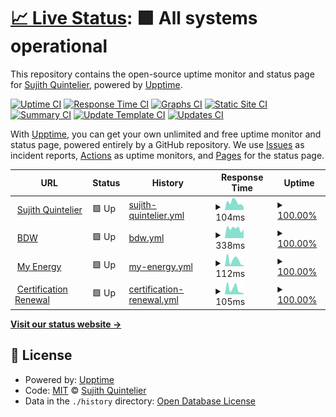 # [📈 Live Status](https://sujithq.github.io/upptime): <!--live status--> **🟩 All systems operational**

This repository contains the open-source uptime monitor and status page for [Sujith Quintelier](https://sujithq.github.io/cv/#about), powered by [Upptime](https://github.com/upptime/upptime).

[![Uptime CI](https://github.com/sujithq/upptime/workflows/Uptime%20CI/badge.svg)](https://github.com/sujithq/upptime/actions?query=workflow%3A%22Uptime+CI%22)
[![Response Time CI](https://github.com/sujithq/upptime/workflows/Response%20Time%20CI/badge.svg)](https://github.com/sujithq/upptime/actions?query=workflow%3A%22Response+Time+CI%22)
[![Graphs CI](https://github.com/sujithq/upptime/workflows/Graphs%20CI/badge.svg)](https://github.com/sujithq/upptime/actions?query=workflow%3A%22Graphs+CI%22)
[![Static Site CI](https://github.com/sujithq/upptime/workflows/Static%20Site%20CI/badge.svg)](https://github.com/sujithq/upptime/actions?query=workflow%3A%22Static+Site+CI%22)
[![Summary CI](https://github.com/sujithq/upptime/workflows/Summary%20CI/badge.svg)](https://github.com/sujithq/upptime/actions?query=workflow%3A%22Summary+CI%22)
[![Update Template CI](https://github.com/sujithq/upptime/actions/workflows/update-template.yml/badge.svg)](https://github.com/sujithq/upptime/actions/workflows/update-template.yml)
[![Updates CI](https://github.com/sujithq/upptime/actions/workflows/updates.yml/badge.svg)](https://github.com/sujithq/upptime/actions/workflows/updates.yml)

With [Upptime](https://upptime.js.org), you can get your own unlimited and free uptime monitor and status page, powered entirely by a GitHub repository. We use [Issues](https://github.com/sujithq/upptime/issues) as incident reports, [Actions](https://github.com/sujithq/upptime/actions) as uptime monitors, and [Pages](https://sujithq.github.io/upptime) for the status page.

<!--start: status pages-->
<!-- This summary is generated by Upptime (https://github.com/upptime/upptime) -->
<!-- Do not edit this manually, your changes will be overwritten -->
<!-- prettier-ignore -->
| URL | Status | History | Response Time | Uptime |
| --- | ------ | ------- | ------------- | ------ |
| <img alt="" src="https://icons.duckduckgo.com/ip3/sujithq.github.io.ico" height="13"> [Sujith Quintelier](https://sujithq.github.io) | 🟩 Up | [sujith-quintelier.yml](https://github.com/sujithq/upptime/commits/HEAD/history/sujith-quintelier.yml) | <details><summary><img alt="Response time graph" src="./graphs/sujith-quintelier/response-time-week.png" height="20"> 104ms</summary><br><a href="https://sujithq.github.io/upptime/history/sujith-quintelier"><img alt="Response time 102" src="https://img.shields.io/endpoint?url=https%3A%2F%2Fraw.githubusercontent.com%2Fsujithq%2Fupptime%2FHEAD%2Fapi%2Fsujith-quintelier%2Fresponse-time.json"></a><br><a href="https://sujithq.github.io/upptime/history/sujith-quintelier"><img alt="24-hour response time 43" src="https://img.shields.io/endpoint?url=https%3A%2F%2Fraw.githubusercontent.com%2Fsujithq%2Fupptime%2FHEAD%2Fapi%2Fsujith-quintelier%2Fresponse-time-day.json"></a><br><a href="https://sujithq.github.io/upptime/history/sujith-quintelier"><img alt="7-day response time 104" src="https://img.shields.io/endpoint?url=https%3A%2F%2Fraw.githubusercontent.com%2Fsujithq%2Fupptime%2FHEAD%2Fapi%2Fsujith-quintelier%2Fresponse-time-week.json"></a><br><a href="https://sujithq.github.io/upptime/history/sujith-quintelier"><img alt="30-day response time 235" src="https://img.shields.io/endpoint?url=https%3A%2F%2Fraw.githubusercontent.com%2Fsujithq%2Fupptime%2FHEAD%2Fapi%2Fsujith-quintelier%2Fresponse-time-month.json"></a><br><a href="https://sujithq.github.io/upptime/history/sujith-quintelier"><img alt="1-year response time 107" src="https://img.shields.io/endpoint?url=https%3A%2F%2Fraw.githubusercontent.com%2Fsujithq%2Fupptime%2FHEAD%2Fapi%2Fsujith-quintelier%2Fresponse-time-year.json"></a></details> | <details><summary><a href="https://sujithq.github.io/upptime/history/sujith-quintelier">100.00%</a></summary><a href="https://sujithq.github.io/upptime/history/sujith-quintelier"><img alt="All-time uptime 100.00%" src="https://img.shields.io/endpoint?url=https%3A%2F%2Fraw.githubusercontent.com%2Fsujithq%2Fupptime%2FHEAD%2Fapi%2Fsujith-quintelier%2Fuptime.json"></a><br><a href="https://sujithq.github.io/upptime/history/sujith-quintelier"><img alt="24-hour uptime 100.00%" src="https://img.shields.io/endpoint?url=https%3A%2F%2Fraw.githubusercontent.com%2Fsujithq%2Fupptime%2FHEAD%2Fapi%2Fsujith-quintelier%2Fuptime-day.json"></a><br><a href="https://sujithq.github.io/upptime/history/sujith-quintelier"><img alt="7-day uptime 100.00%" src="https://img.shields.io/endpoint?url=https%3A%2F%2Fraw.githubusercontent.com%2Fsujithq%2Fupptime%2FHEAD%2Fapi%2Fsujith-quintelier%2Fuptime-week.json"></a><br><a href="https://sujithq.github.io/upptime/history/sujith-quintelier"><img alt="30-day uptime 100.00%" src="https://img.shields.io/endpoint?url=https%3A%2F%2Fraw.githubusercontent.com%2Fsujithq%2Fupptime%2FHEAD%2Fapi%2Fsujith-quintelier%2Fuptime-month.json"></a><br><a href="https://sujithq.github.io/upptime/history/sujith-quintelier"><img alt="1-year uptime 100.00%" src="https://img.shields.io/endpoint?url=https%3A%2F%2Fraw.githubusercontent.com%2Fsujithq%2Fupptime%2FHEAD%2Fapi%2Fsujith-quintelier%2Fuptime-year.json"></a></details>
| <img alt="" src="https://icons.duckduckgo.com/ip3/bdw.nu.ico" height="13"> [BDW](https://bdw.nu) | 🟩 Up | [bdw.yml](https://github.com/sujithq/upptime/commits/HEAD/history/bdw.yml) | <details><summary><img alt="Response time graph" src="./graphs/bdw/response-time-week.png" height="20"> 338ms</summary><br><a href="https://sujithq.github.io/upptime/history/bdw"><img alt="Response time 341" src="https://img.shields.io/endpoint?url=https%3A%2F%2Fraw.githubusercontent.com%2Fsujithq%2Fupptime%2FHEAD%2Fapi%2Fbdw%2Fresponse-time.json"></a><br><a href="https://sujithq.github.io/upptime/history/bdw"><img alt="24-hour response time 301" src="https://img.shields.io/endpoint?url=https%3A%2F%2Fraw.githubusercontent.com%2Fsujithq%2Fupptime%2FHEAD%2Fapi%2Fbdw%2Fresponse-time-day.json"></a><br><a href="https://sujithq.github.io/upptime/history/bdw"><img alt="7-day response time 338" src="https://img.shields.io/endpoint?url=https%3A%2F%2Fraw.githubusercontent.com%2Fsujithq%2Fupptime%2FHEAD%2Fapi%2Fbdw%2Fresponse-time-week.json"></a><br><a href="https://sujithq.github.io/upptime/history/bdw"><img alt="30-day response time 366" src="https://img.shields.io/endpoint?url=https%3A%2F%2Fraw.githubusercontent.com%2Fsujithq%2Fupptime%2FHEAD%2Fapi%2Fbdw%2Fresponse-time-month.json"></a><br><a href="https://sujithq.github.io/upptime/history/bdw"><img alt="1-year response time 314" src="https://img.shields.io/endpoint?url=https%3A%2F%2Fraw.githubusercontent.com%2Fsujithq%2Fupptime%2FHEAD%2Fapi%2Fbdw%2Fresponse-time-year.json"></a></details> | <details><summary><a href="https://sujithq.github.io/upptime/history/bdw">100.00%</a></summary><a href="https://sujithq.github.io/upptime/history/bdw"><img alt="All-time uptime 100.00%" src="https://img.shields.io/endpoint?url=https%3A%2F%2Fraw.githubusercontent.com%2Fsujithq%2Fupptime%2FHEAD%2Fapi%2Fbdw%2Fuptime.json"></a><br><a href="https://sujithq.github.io/upptime/history/bdw"><img alt="24-hour uptime 100.00%" src="https://img.shields.io/endpoint?url=https%3A%2F%2Fraw.githubusercontent.com%2Fsujithq%2Fupptime%2FHEAD%2Fapi%2Fbdw%2Fuptime-day.json"></a><br><a href="https://sujithq.github.io/upptime/history/bdw"><img alt="7-day uptime 100.00%" src="https://img.shields.io/endpoint?url=https%3A%2F%2Fraw.githubusercontent.com%2Fsujithq%2Fupptime%2FHEAD%2Fapi%2Fbdw%2Fuptime-week.json"></a><br><a href="https://sujithq.github.io/upptime/history/bdw"><img alt="30-day uptime 100.00%" src="https://img.shields.io/endpoint?url=https%3A%2F%2Fraw.githubusercontent.com%2Fsujithq%2Fupptime%2FHEAD%2Fapi%2Fbdw%2Fuptime-month.json"></a><br><a href="https://sujithq.github.io/upptime/history/bdw"><img alt="1-year uptime 100.00%" src="https://img.shields.io/endpoint?url=https%3A%2F%2Fraw.githubusercontent.com%2Fsujithq%2Fupptime%2FHEAD%2Fapi%2Fbdw%2Fuptime-year.json"></a></details>
| <img alt="" src="https://icons.duckduckgo.com/ip3/sujithq.github.io.ico" height="13"> [My Energy](https://sujithq.github.io/myenergy) | 🟩 Up | [my-energy.yml](https://github.com/sujithq/upptime/commits/HEAD/history/my-energy.yml) | <details><summary><img alt="Response time graph" src="./graphs/my-energy/response-time-week.png" height="20"> 112ms</summary><br><a href="https://sujithq.github.io/upptime/history/my-energy"><img alt="Response time 81" src="https://img.shields.io/endpoint?url=https%3A%2F%2Fraw.githubusercontent.com%2Fsujithq%2Fupptime%2FHEAD%2Fapi%2Fmy-energy%2Fresponse-time.json"></a><br><a href="https://sujithq.github.io/upptime/history/my-energy"><img alt="24-hour response time 18" src="https://img.shields.io/endpoint?url=https%3A%2F%2Fraw.githubusercontent.com%2Fsujithq%2Fupptime%2FHEAD%2Fapi%2Fmy-energy%2Fresponse-time-day.json"></a><br><a href="https://sujithq.github.io/upptime/history/my-energy"><img alt="7-day response time 112" src="https://img.shields.io/endpoint?url=https%3A%2F%2Fraw.githubusercontent.com%2Fsujithq%2Fupptime%2FHEAD%2Fapi%2Fmy-energy%2Fresponse-time-week.json"></a><br><a href="https://sujithq.github.io/upptime/history/my-energy"><img alt="30-day response time 101" src="https://img.shields.io/endpoint?url=https%3A%2F%2Fraw.githubusercontent.com%2Fsujithq%2Fupptime%2FHEAD%2Fapi%2Fmy-energy%2Fresponse-time-month.json"></a><br><a href="https://sujithq.github.io/upptime/history/my-energy"><img alt="1-year response time 81" src="https://img.shields.io/endpoint?url=https%3A%2F%2Fraw.githubusercontent.com%2Fsujithq%2Fupptime%2FHEAD%2Fapi%2Fmy-energy%2Fresponse-time-year.json"></a></details> | <details><summary><a href="https://sujithq.github.io/upptime/history/my-energy">100.00%</a></summary><a href="https://sujithq.github.io/upptime/history/my-energy"><img alt="All-time uptime 100.00%" src="https://img.shields.io/endpoint?url=https%3A%2F%2Fraw.githubusercontent.com%2Fsujithq%2Fupptime%2FHEAD%2Fapi%2Fmy-energy%2Fuptime.json"></a><br><a href="https://sujithq.github.io/upptime/history/my-energy"><img alt="24-hour uptime 100.00%" src="https://img.shields.io/endpoint?url=https%3A%2F%2Fraw.githubusercontent.com%2Fsujithq%2Fupptime%2FHEAD%2Fapi%2Fmy-energy%2Fuptime-day.json"></a><br><a href="https://sujithq.github.io/upptime/history/my-energy"><img alt="7-day uptime 100.00%" src="https://img.shields.io/endpoint?url=https%3A%2F%2Fraw.githubusercontent.com%2Fsujithq%2Fupptime%2FHEAD%2Fapi%2Fmy-energy%2Fuptime-week.json"></a><br><a href="https://sujithq.github.io/upptime/history/my-energy"><img alt="30-day uptime 100.00%" src="https://img.shields.io/endpoint?url=https%3A%2F%2Fraw.githubusercontent.com%2Fsujithq%2Fupptime%2FHEAD%2Fapi%2Fmy-energy%2Fuptime-month.json"></a><br><a href="https://sujithq.github.io/upptime/history/my-energy"><img alt="1-year uptime 100.00%" src="https://img.shields.io/endpoint?url=https%3A%2F%2Fraw.githubusercontent.com%2Fsujithq%2Fupptime%2FHEAD%2Fapi%2Fmy-energy%2Fuptime-year.json"></a></details>
| <img alt="" src="https://icons.duckduckgo.com/ip3/sujithq.github.io.ico" height="13"> [Certification Renewal](https://sujithq.github.io/cert-renewal) | 🟩 Up | [certification-renewal.yml](https://github.com/sujithq/upptime/commits/HEAD/history/certification-renewal.yml) | <details><summary><img alt="Response time graph" src="./graphs/certification-renewal/response-time-week.png" height="20"> 105ms</summary><br><a href="https://sujithq.github.io/upptime/history/certification-renewal"><img alt="Response time 80" src="https://img.shields.io/endpoint?url=https%3A%2F%2Fraw.githubusercontent.com%2Fsujithq%2Fupptime%2FHEAD%2Fapi%2Fcertification-renewal%2Fresponse-time.json"></a><br><a href="https://sujithq.github.io/upptime/history/certification-renewal"><img alt="24-hour response time 20" src="https://img.shields.io/endpoint?url=https%3A%2F%2Fraw.githubusercontent.com%2Fsujithq%2Fupptime%2FHEAD%2Fapi%2Fcertification-renewal%2Fresponse-time-day.json"></a><br><a href="https://sujithq.github.io/upptime/history/certification-renewal"><img alt="7-day response time 105" src="https://img.shields.io/endpoint?url=https%3A%2F%2Fraw.githubusercontent.com%2Fsujithq%2Fupptime%2FHEAD%2Fapi%2Fcertification-renewal%2Fresponse-time-week.json"></a><br><a href="https://sujithq.github.io/upptime/history/certification-renewal"><img alt="30-day response time 97" src="https://img.shields.io/endpoint?url=https%3A%2F%2Fraw.githubusercontent.com%2Fsujithq%2Fupptime%2FHEAD%2Fapi%2Fcertification-renewal%2Fresponse-time-month.json"></a><br><a href="https://sujithq.github.io/upptime/history/certification-renewal"><img alt="1-year response time 80" src="https://img.shields.io/endpoint?url=https%3A%2F%2Fraw.githubusercontent.com%2Fsujithq%2Fupptime%2FHEAD%2Fapi%2Fcertification-renewal%2Fresponse-time-year.json"></a></details> | <details><summary><a href="https://sujithq.github.io/upptime/history/certification-renewal">100.00%</a></summary><a href="https://sujithq.github.io/upptime/history/certification-renewal"><img alt="All-time uptime 100.00%" src="https://img.shields.io/endpoint?url=https%3A%2F%2Fraw.githubusercontent.com%2Fsujithq%2Fupptime%2FHEAD%2Fapi%2Fcertification-renewal%2Fuptime.json"></a><br><a href="https://sujithq.github.io/upptime/history/certification-renewal"><img alt="24-hour uptime 100.00%" src="https://img.shields.io/endpoint?url=https%3A%2F%2Fraw.githubusercontent.com%2Fsujithq%2Fupptime%2FHEAD%2Fapi%2Fcertification-renewal%2Fuptime-day.json"></a><br><a href="https://sujithq.github.io/upptime/history/certification-renewal"><img alt="7-day uptime 100.00%" src="https://img.shields.io/endpoint?url=https%3A%2F%2Fraw.githubusercontent.com%2Fsujithq%2Fupptime%2FHEAD%2Fapi%2Fcertification-renewal%2Fuptime-week.json"></a><br><a href="https://sujithq.github.io/upptime/history/certification-renewal"><img alt="30-day uptime 100.00%" src="https://img.shields.io/endpoint?url=https%3A%2F%2Fraw.githubusercontent.com%2Fsujithq%2Fupptime%2FHEAD%2Fapi%2Fcertification-renewal%2Fuptime-month.json"></a><br><a href="https://sujithq.github.io/upptime/history/certification-renewal"><img alt="1-year uptime 100.00%" src="https://img.shields.io/endpoint?url=https%3A%2F%2Fraw.githubusercontent.com%2Fsujithq%2Fupptime%2FHEAD%2Fapi%2Fcertification-renewal%2Fuptime-year.json"></a></details>

<!--end: status pages-->

[**Visit our status website →**](https://sujithq.github.io/upptime)

## 📄 License

- Powered by: [Upptime](https://github.com/upptime/upptime)
- Code: [MIT](./LICENSE) © [Sujith Quintelier](https://sujithq.github.io/cv/#about)
- Data in the `./history` directory: [Open Database License](https://opendatacommons.org/licenses/odbl/1-0/)
